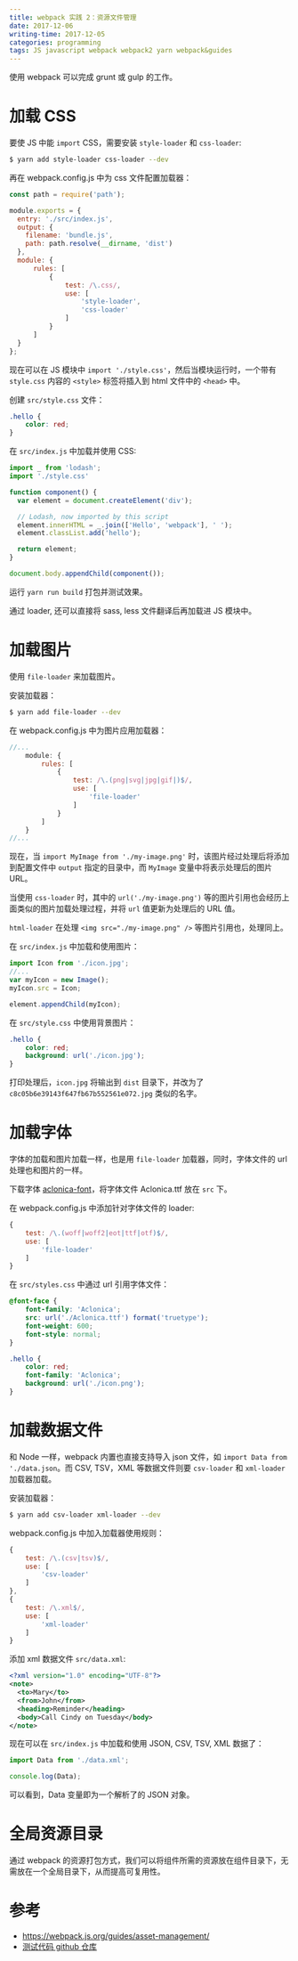 ```yaml
---
title: webpack 实践 2：资源文件管理
date: 2017-12-06
writing-time: 2017-12-05
categories: programming
tags: JS javascript webpack webpack2 yarn webpack&guides
---
```



使用 webpack 可以完成 grunt 或 gulp 的工作。

# 加载 CSS

要使 JS 中能 `import` CSS，需要安装 `style-loader` 和 `css-loader`:

```bash
$ yarn add style-loader css-loader --dev
```

再在 webpack.config.js 中为 css 文件配置加载器：

```javascript
const path = require('path');

module.exports = {
  entry: './src/index.js',
  output: {
    filename: 'bundle.js',
    path: path.resolve(__dirname, 'dist')
  },
  module: {
      rules: [
          {
              test: /\.css/,
              use: [
                  'style-loader',
                  'css-loader'
              ]
          }
      ]
  }
};
```

现在可以在 JS 模块中 `import './style.css'`，然后当模块运行时，一个带有 `style.css` 内容的 `<style>` 标签将插入到 html 文件中的 `<head>` 中。

创建 `src/style.css` 文件：

```css
.hello {
    color: red;
}
```

在 `src/index.js` 中加载并使用 CSS:

```javascript
import _ from 'lodash';
import './style.css'

function component() {
  var element = document.createElement('div');

  // Lodash, now imported by this script
  element.innerHTML = _.join(['Hello', 'webpack'], ' ');
  element.classList.add('hello');

  return element;
}

document.body.appendChild(component());
```

运行 `yarn run build` 打包并测试效果。

通过 loader, 还可以直接将 sass, less 文件翻译后再加载进 JS 模块中。

# 加载图片

使用 `file-loader` 来加载图片。

安装加载器：

```bash
$ yarn add file-loader --dev
```

在 webpack.config.js 中为图片应用加载器：

```javascript
//...
    module: {
        rules: [
            {
                test: /\.(png|svg|jpg|gif|)$/,
                use: [
                    'file-loader'
                ]
            }
        ]
    }
//...
```


现在，当 `import MyImage from './my-image.png'` 时，该图片经过处理后将添加到配置文件中 `output` 指定的目录中，而 `MyImage` 变量中将表示处理后的图片 URL。

当使用 `css-loader` 时，其中的 `url('./my-image.png')` 等的图片引用也会经历上面类似的图片加载处理过程，并将 `url` 值更新为处理后的 URL 值。

`html-loader` 在处理 `<img src="./my-image.png" />` 等图片引用也，处理同上。

在 `src/index.js` 中加载和使用图片：

```javascript
import Icon from './icon.jpg';
//...
var myIcon = new Image();
myIcon.src = Icon;

element.appendChild(myIcon);
```

在 `src/style.css` 中使用背景图片：

```css
.hello {
    color: red;
    background: url('./icon.jpg');
}
```

打印处理后，`icon.jpg` 将输出到 `dist` 目录下，并改为了 `c8c05b6e39143f647fb67b552561e072.jpg` 类似的名字。

# 加载字体

字体的加载和图片加载一样，也是用 `file-loader` 加载器，同时，字体文件的 url 处理也和图片的一样。

下载字体 [aclonica-font](http://www.1001fonts.com/aclonica-font.html)，将字体文件 Aclonica.ttf 放在 `src` 下。

在 webpack.config.js 中添加针对字体文件的 loader:

```javascript
{
    test: /\.(woff|woff2|eot|ttf|otf)$/,
    use: [
        'file-loader'
    ]
}
```

在 `src/styles.css` 中通过 url 引用字体文件：

```css
@font-face {
    font-family: 'Aclonica';
    src: url('./Aclonica.ttf') format('truetype');
    font-weight: 600;
    font-style: normal;
}

.hello {
    color: red;
    font-family: 'Aclonica';
    background: url('./icon.png');
}
```

# 加载数据文件

和 Node 一样，webpack 内置也直接支持导入 json 文件，如 `import Data from './data.json`。而 CSV, TSV，XML 等数据文件则要 `csv-loader` 和 `xml-loader` 加载器加载。

安装加载器：

```bash
$ yarn add csv-loader xml-loader --dev
```

webpack.config.js 中加入加载器使用规则：

```javascript
{
    test: /\.(csv|tsv)$/,
    use: [
        'csv-loader'
    ]
},
{
    test: /\.xml$/,
    use: [
        'xml-loader'
    ]
}
```

添加 xml 数据文件 `src/data.xml`:

```xml
<?xml version="1.0" encoding="UTF-8"?>
<note>
  <to>Mary</to>
  <from>John</from>
  <heading>Reminder</heading>
  <body>Call Cindy on Tuesday</body>
</note>
```

现在可以在 `src/index.js` 中加载和使用 JSON, CSV, TSV, XML 数据了：

```javascript
import Data from './data.xml';

console.log(Data);
```

可以看到，Data 变量即为一个解析了的 JSON 对象。

# 全局资源目录

通过 webpack 的资源打包方式，我们可以将组件所需的资源放在组件目录下，无需放在一个全局目录下，从而提高可复用性。


# 参考

+ https://webpack.js.org/guides/asset-management/
+ [测试代码 github 仓库](https://github.com/haiiiiiyun/webpack-practice)
